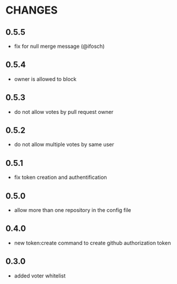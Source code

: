 CHANGES
=======

0.5.5
-----
* fix for null merge message (@ifosch)

0.5.4
-----
* owner is allowed to block

0.5.3
-----
* do not allow votes by pull request owner

0.5.2
-----
* do not allow multiple votes by same user

0.5.1
-----
* fix token creation and authentification

0.5.0
-----
* allow more than one repository in the config file

0.4.0
-----
* new token:create command to create github authorization token

0.3.0
-----
* added voter whitelist
